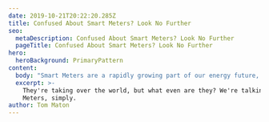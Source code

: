 ```yaml
---
date: 2019-10-21T20:22:20.285Z
title: Confused About Smart Meters? Look No Further
seo:
  metaDescription: Confused About Smart Meters? Look No Further
  pageTitle: Confused About Smart Meters? Look No Further
hero:
  heroBackground: PrimaryPattern
content:
  body: "Smart Meters are a rapidly growing part of our energy future, yet most of us do not understand them or what they do (talk about smart, huh…\U0001F937‍♂️). If you’ve been feeling baffled as to what is actually so smart about Smart, we’ve designed this handy guide to walk you through the techy stuff, jargon and all the benefits of these jazzy new gadgets!\n\nSo what actually are they \U0001F926‍♀️?\n\nSmart Meters replace your standard gas and electricity meter and were introduced as part of a government initiative to upgrade the UK energy system. Every home must be offered a Smart Meter by 2024 which are compatible with both credit and prepayment meters. They work just like your regular meters, but they automatically and electronically send your meter readings directly to your energy company via a secure communications network called the DCC (Data Communications Company). Nifty stuff! Smart Meters also come with an In-Home Display (IHD), which many people often confuse with being the meter itself (it isn’t!). The IHD is a small separate screen that can be plugged in anywhere in your home that shows you your real-time usage in pounds and pence.\n\nWhat the heck is this SMETS business\U0001F92F?\n\nSMETS stands for Smart Metering Equipment Technical Specification and refers to the generation of Smart Meter; there are two, SMETS 1 and SMETS 2. The difference? SMETS 2 meters are enrolled with the DCC, so they keep communicating your readings even when you change supplier. Currently, the SMETS 1 meters will lose their functionality temporarily when you change supplier, until they have an upgrade installed. Because of this difference, Socket only take on DCC-enrolled customers (SMETS 2 and SMETS 1 upgraded meters) so make sure you get yourself onto the right meter ASAP\U0001F609!\n\nOkay so SMETS 2 all the way, but what can they actually do for me that makes them so good?\n\nWell, for one, Smart Meters help you to not just understand, but also track, monitor and reduce your energy usage, helping you to save money. By providing you with a daily, weekly and monthly view of your energy usage you can figure out what habits might be costing you the most (KIDS, turn the TV OFF standby!!!). You can also wave goodbye to the days of scrabbling around on your hands and knees in the cupboard under the stairs to provide your energy company with a meter reading; those babies are sent off automatically! You can just sit back, relax and let your Smart Meter do the hard work for you. \n\nSo much in our homes is now smart, our watches, TVs, even our fridges, so why shouldn’t our energy be smart also? Here at Socket, we know how smart you are \U0001F913, it’s time our energy was too! Don’t waste another moment and get your Smart Meter installation booked today – it’s so easy to arrange, just speak to your current supplier. Once your meter is up-to-date you’ll be ready to jump onto the Socket Rocket! Simply head over to our website/look out for us on your favourite comparison websites, we’ll be waiting for you!\n\nReady to plug in? It’s how energy should work \U0001F4A1."
  excerpt: >-
    They're taking over the world, but what even are they? We're talking Smart
    Meters, simply.
author: Tom Maton
---
```


